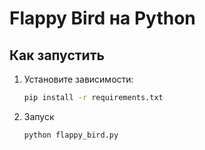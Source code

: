 # Flappy Bird на Python


## Как запустить

1. Установите зависимости:
   ```bash
   pip install -r requirements.txt
2. Запуск
   ```bash
   python flappy_bird.py
